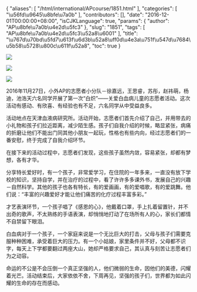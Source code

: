 {
    "aliases": [
        "/html/international/APcourse/1851.html"
    ],
    "categories": [
        "\u56fd\u9645\u8bfe\u7a0b"
    ],
    "contributors": [],
    "date": "2016-12-01T00:00:00+08:00",
    "isCJKLanguage": true,
    "params": {
        "author": "AP\u8bfe\u7a0b\u4e2d\u5fc3"
    },
    "slug": "1851",
    "tags": [
        "AP\u8bfe\u7a0b\u4e2d\u5fc3\u52a8\u6001"
    ],
    "title": "\u767d\u70bd\u5fd7\u613f\u6d3b\u52a8\uff0d\u4e3a\u751f\u547d\u7684\u5b58\u5728\u800c\u611f\u52a8",
    "toc": true
}

![](https://cdn.tfls.online/mirror/full/58c90a5bfe90d775c1b1ce1ef2d12f0f4951c1c9.jpg)




![](https://cdn.tfls.online/mirror/full/2987c22b52fd3c2be22b98cfdc784252fdc7ca61.jpg)




![](https://cdn.tfls.online/mirror/full/1c3a0fdc1ee64bbfd40254d6ca18aa6a30b1611a.jpg)







2016年11月27日，小外AP的志愿者小分队－徐嘉远，王思睿，苏彤，赵祎萌，杨迪，池浩天六名同学开展了第一次“白炽”——关爱白血病儿童的志愿者活动。这次活动有感动、有欣喜、有经验也有不足，六名同学从中受益良多。    




活动地点在天津血液病研究所。活动开始，志愿者们首先介绍了自己，并用带去的小礼物和孩子们拉近距离，减少陌生感。孩子们自我介绍的时候，略显紧张，病痛的折磨让他们不能出门同其他小朋友一起玩，性格也有些内向，经过志愿者们的一番安慰，终于完成了自我介绍环节。




在接下来的活动过程中，志愿者们发现，这些孩子虽然内敛，容易紧张，却都有梦想，各有才华。




分享特长爱好时，有一个孩子，非常爱学习，在住院的一年多来，一直没有放下学校的知识，坚持自学，并在治疗的过程中，看了许许多多课外书，发展自己的兴趣－自然科学。其他的孩子也各有特长，有的爱画画，有的爱唱歌，有的爱跳舞。他们说：“丰富的兴趣爱好才能让他们痛苦的化疗过程丰富多彩。”




才艺表演环节，一个孩子唱了《感恩的心》，他戴着口罩，手上扎着留置针，并不出奇的歌声，不太熟练的手语表演，却悄悄地打动了在场所有人的心，家长们都情不自禁留下眼泪。




白血病对于一个孩子，一个家庭来说是一个无比巨大的打击，父母与孩子们需要克服种种困难，承受着巨大的压力。有一个小姑娘，家里条件并不好，父母都不识字，每天上下学都要翻过两座大山，她却严格要求自己，其认真与刻苦让志愿者们为之动容。




命运的不公是不会压倒一个真正坚强的人，他们微弱的生命，因他们的美德，闪耀着光芒。活动结束后，大家依依不舍，下周再见，坚强的孩子们，世界都为如此闪耀的生命的存在而感动。




  



